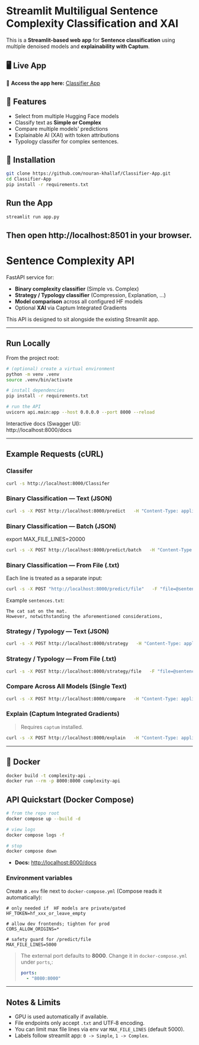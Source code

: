 # Streamlit Multiligual Sentence Complexity Classification and XAI

This is a **Streamlit-based web app** for **Sentence  classification** using multiple denoised models and **explainability with Captum**.
## 🖥️ Live App
🔗 **Access the app here:** [Classifier App](https://classifier-app.streamlit.app/)

## 🚀 Features
- Select from multiple Hugging Face models
- Classify text as **Simple or Complex**
- Compare multiple models' predictions
- Explainable AI (XAI) with token attributions
- Typology classifer for complex sentences.

## 🔧 Installation
```bash
git clone https://github.com/nouran-khallaf/Classifier-App.git
cd Classifier-App
pip install -r requirements.txt
```

## Run the App
```bash
streamlit run app.py
```
Then open **http://localhost:8501** in your browser.
---
# Sentence Complexity API

FastAPI service for:
- **Binary complexity classifier** (Simple vs. Complex)
- **Strategy / Typology classifier** (Compression, Explanation, …)
- **Model comparison** across all configured HF models
- Optional **XAI** via Captum Integrated Gradients

This API is designed to sit alongside the existing Streamlit app.

---

## Run Locally

From the project root:

```bash
# (optional) create a virtual environment
python -m venv .venv
source .venv/bin/activate

# install dependencies
pip install -r requirements.txt

# run the API
uvicorn api.main:app --host 0.0.0.0 --port 8000 --reload
```

Interactive docs (Swagger UI):  
http://localhost:8000/docs

---


## Example Requests (cURL)

### Classifer

```bash
curl -s http://localhost:8000/Classifer
```

### Binary Classification — Text (JSON)

```bash
curl -s -X POST http://localhost:8000/predict   -H "Content-Type: application/json"   -d '{"text":"The cat sat on the mat."}'
```

### Binary Classification — Batch (JSON)
export MAX_FILE_LINES=20000
```bash
curl -s -X POST http://localhost:8000/predict/batch   -H "Content-Type: application/json"   -d '{"texts":["Text A","Text B"],"model_name":"hannah-khallaf/Sentence-Complexity-Classifier"}'
```

### Binary Classification — From File (.txt)

Each line is treated as a separate input:

```bash
curl -s -X POST "http://localhost:8000/predict/file"   -F "file=@sentences.txt"
```

Example `sentences.txt`:
```
The cat sat on the mat.
However, notwithstanding the aforementioned considerations, 
```

### Strategy / Typology — Text (JSON)

```bash
curl -s -X POST http://localhost:8000/strategy   -H "Content-Type: application/json"   -d '{"text":"However, notwithstanding the aforementioned..."}'
```

### Strategy / Typology — From File (.txt)

```bash
curl -s -X POST http://localhost:8000/strategy/file   -F "file=@sentences.txt"
```

### Compare Across All Models (Single Text)

```bash
curl -s -X POST http://localhost:8000/compare   -H "Content-Type: application/json"   -d '{"text":"Sample sentence to compare"}'
```

### Explain (Captum Integrated Gradients)

> Requires `captum` installed.

```bash
curl -s -X POST http://localhost:8000/explain   -H "Content-Type: application/json"   -d '{"text":"This is a fairly intricate statement to parse.", "top_k": 8}'
```

---

## 🐳 Docker

```bash
docker build -t complexity-api .
docker run --rm -p 8000:8000 complexity-api
```
## API Quickstart (Docker Compose)

```bash
# from the repo root
docker compose up --build -d

# view logs
docker compose logs -f

# stop
docker compose down
```

* **Docs:** [http://localhost:8000/docs](http://localhost:8000/docs)

### Environment variables

Create a `.env` file next to `docker-compose.yml` (Compose reads it automatically):

```env
# only needed if  HF models are private/gated
HF_TOKEN=hf_xxx_or_leave_empty

# allow dev frontends; tighten for prod
CORS_ALLOW_ORIGINS=*

# safety guard for /predict/file
MAX_FILE_LINES=5000
```

> The external port defaults to **8000**. Change it in `docker-compose.yml` under `ports`,:
>
> ```yaml
> ports:
>   - "8080:8000"
> ```

---

## Notes & Limits

- GPU is used automatically if available.
- File endpoints only accept `.txt` and UTF‑8 encoding.
- You can limit max file lines via env var `MAX_FILE_LINES` (default 5000).
- Labels follow streamlit app: `0 -> Simple`, `1 -> Complex`.




